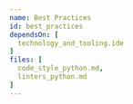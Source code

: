 ```yaml
---
name: Best Practices
id: best_practices
dependsOn: [
  technology_and_tooling.ide
]
files: [
  code_style_python.md,
  linters_python.md
]
---
```


